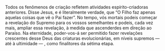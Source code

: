 ﻿Todos os fenômenos de criação refletem atividades espírito-criadoras anteriores. Disse Jesus, e é literalmente verdade, que “O Filho faz apenas aquelas coisas que vê o Pai fazer”. No tempo, vós mortais podeis começar a revelação do Supremo para os vossos semelhantes e podeis, cada vez mais, ampliar essa revelação, à medida que ascenderdes em direção ao Paraíso. Na eternidade, poder-vos-á ser permitido fazer revelações crescentes desse Deus das criaturas evolucionárias, em níveis supremos — até à ultimidade — , como finalitores da sétima etapa.